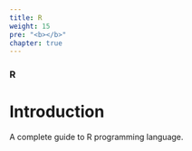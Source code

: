 ```yaml
---
title: R
weight: 15
pre: "<b></b>"
chapter: true
---
```


### R

# Introduction

A complete guide to R programming language.